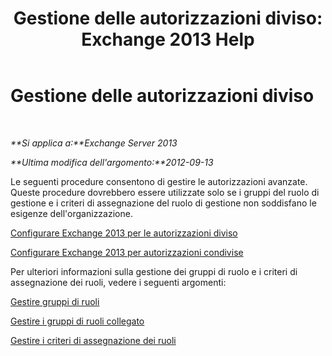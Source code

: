 ﻿---
title: 'Gestione delle autorizzazioni diviso: Exchange 2013 Help'
TOCTitle: Gestione delle autorizzazioni diviso
ms:assetid: 11015fb2-5fb8-4b56-9c80-adc4f18d6fd3
ms:mtpsurl: https://technet.microsoft.com/it-it/library/Dd638086(v=EXCHG.150)
ms:contentKeyID: 50480069
ms.date: 05/22/2018
mtps_version: v=EXCHG.150
ms.translationtype: MT
---

# Gestione delle autorizzazioni diviso

 

_**Si applica a:**Exchange Server 2013_

_**Ultima modifica dell'argomento:**2012-09-13_

Le seguenti procedure consentono di gestire le autorizzazioni avanzate. Queste procedure dovrebbero essere utilizzate solo se i gruppi del ruolo di gestione e i criteri di assegnazione del ruolo di gestione non soddisfano le esigenze dell'organizzazione.

[Configurare Exchange 2013 per le autorizzazioni diviso](configure-exchange-2013-for-split-permissions-exchange-2013-help.md)

[Configurare Exchange 2013 per autorizzazioni condivise](configure-exchange-2013-for-shared-permissions-exchange-2013-help.md)

Per ulteriori informazioni sulla gestione dei gruppi di ruolo e i criteri di assegnazione dei ruoli, vedere i seguenti argomenti:

[Gestire gruppi di ruoli](manage-role-groups-exchange-2013-help.md)

[Gestire i gruppi di ruoli collegato](manage-linked-role-groups-exchange-2013-help.md)

[Gestire i criteri di assegnazione dei ruoli](manage-role-assignment-policies-exchange-2013-help.md)

